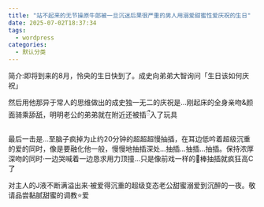 ```yaml
---
title: "站不起来的无节操原牛郎被一旦沉迷后果很严重的男人用溺爱甜蜜性爱庆祝的生日"
date: 2025-07-02T18:37:34
tags:
  - wordpress
categories:
  - 默认分类
---
```








简介:即将到来的8月，怜央的生日快到了。成史向弟弟大智询问「生日该如何庆祝」



然后用他那异于常人的思维做出的成史独一无二的庆祝是…刚起床的全身亲吻&amp;颜面骑乘舔舐，明明老公的弟弟就在附近还被插ྀ入了玩具



最后一击是…至脑子疯掉为止约20分钟的超超超慢抽插，在耳边低吟着超级沉重的爱的同时，像是要融化他一般，慢慢地抽插深处…抽插…抽插…抽插。保持浓厚深吻的同时·一边哭喊着一边恳求用力顶撞…只是像前戏一样的🥩棒抽插就疯狂高C了



对主人的J液不断满溢出来·被爱得沉重的超级变态老公甜蜜溺爱到沉醉的一夜。敬请品尝黏腻甜蜜的调教⭐爱

